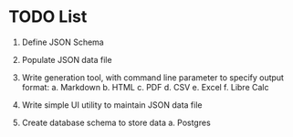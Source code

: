 # TODO List

1. Define JSON Schema

2. Populate JSON data file 

3. Write generation tool, with command line parameter to specify output format:
  a. Markdown 
  b. HTML
  c. PDF 
  d. CSV
  e. Excel
  f. Libre Calc 

4. Write simple UI utility to maintain JSON data file 

5. Create database schema to store data 
  a. Postgres 


